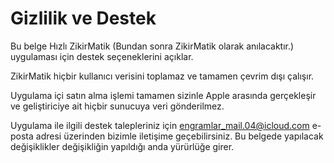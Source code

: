 # Gizlilik ve Destek
Bu belge Hızlı ZikirMatik (Bundan sonra ZikirMatik olarak anılacaktır.) uygulaması için destek seçeneklerini açıklar.

ZikirMatik hiçbir kullanıcı verisini toplamaz ve tamamen çevrim dışı çalışır.

Uygulama içi satın alma işlemi tamamen sizinle Apple arasında gerçekleşir ve geliştiriciye ait hiçbir sunucuya veri gönderilmez.

Uygulama ile ilgili destek talepleriniz için [engramlar_mail.04@icloud.com](mailto:engramlar_mail.04@icloud.com) e-posta adresi üzerinden bizimle iletişime geçebilirsiniz.
Bu belgede yapılacak değişiklikler değişikliğin yapıldığı anda yürürlüğe girer.
